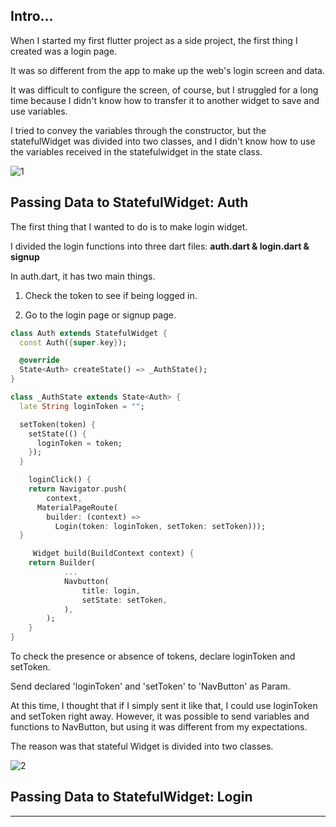 ## Intro...
When I started my first flutter project as a side project, the first thing I created was a login page.

It was so different from the app to make up the web's login screen and data.

It was difficult to configure the screen, of course, but I struggled for a long time because I didn't know how to transfer it to another widget to save and use variables.

I tried to convey the variables through the constructor, but the statefulWidget was divided into two classes, and I didn't know how to use the variables received in the statefulwidget in the state class.

![1](https://github.com/jinscodes/Blog_nextJS/assets/87598134/e8a8c98a-61ef-4f3d-9694-f14d5a0530f1)

## Passing Data to StatefulWidget: Auth
The first thing that I wanted to do is to make login widget.

I divided the login functions into three dart files: **auth.dart & login.dart & signup**

In auth.dart, it has two main things. 

1. Check the token to see if being logged in.

2. Go to the login page or signup page.

```dart
class Auth extends StatefulWidget {
  const Auth({super.key});

  @override
  State<Auth> createState() => _AuthState();
}

class _AuthState extends State<Auth> {
  late String loginToken = "";

  setToken(token) {
    setState(() {
      loginToken = token;
    });
  }

	loginClick() {
    return Navigator.push(
    	context,
      MaterialPageRoute(
        builder: (context) =>
          Login(token: loginToken, setToken: setToken)));
  }

	 Widget build(BuildContext context) {
    return Builder(
			...
			Navbutton(
				title: login,
				setState: setToken,
			),
		);
	}
}
```

To check the presence or absence of tokens, declare loginToken and setToken.

Send declared 'loginToken' and 'setToken' to 'NavButton' as Param.

At this time, I thought that if I simply sent it like that, I could use loginToken and setToken right away. However, it was possible to send variables and functions to NavButton, but using it was different from my expectations.

The reason was that stateful Widget is divided into two classes.

![2](https://github.com/jinscodes/Blog_nextJS/assets/87598134/33bed845-d3a9-46fe-8b0c-634ebdf8c774)

## Passing Data to StatefulWidget: Login

---
[](https://stackoverflow.com/questions/50287995/passing-data-to-statefulwidget-and-accessing-it-in-its-state-in-flutter)